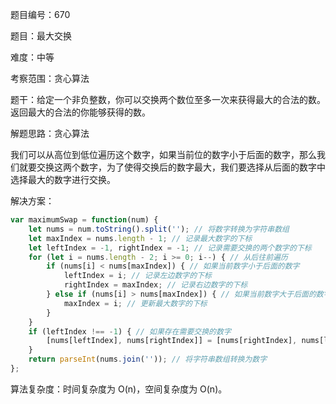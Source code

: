 题目编号：670

题目：最大交换

难度：中等

考察范围：贪心算法

题干：给定一个非负整数，你可以交换两个数位至多一次来获得最大的合法的数。返回最大的合法的你能够获得的数。

解题思路：贪心算法

我们可以从高位到低位遍历这个数字，如果当前位的数字小于后面的数字，那么我们就要交换这两个数字，为了使得交换后的数字最大，我们要选择从后面的数字中选择最大的数字进行交换。

解决方案：

```javascript
var maximumSwap = function(num) {
    let nums = num.toString().split(''); // 将数字转换为字符串数组
    let maxIndex = nums.length - 1; // 记录最大数字的下标
    let leftIndex = -1, rightIndex = -1; // 记录需要交换的两个数字的下标
    for (let i = nums.length - 2; i >= 0; i--) { // 从后往前遍历
        if (nums[i] < nums[maxIndex]) { // 如果当前数字小于后面的数字
            leftIndex = i; // 记录左边数字的下标
            rightIndex = maxIndex; // 记录右边数字的下标
        } else if (nums[i] > nums[maxIndex]) { // 如果当前数字大于后面的数字
            maxIndex = i; // 更新最大数字的下标
        }
    }
    if (leftIndex !== -1) { // 如果存在需要交换的数字
        [nums[leftIndex], nums[rightIndex]] = [nums[rightIndex], nums[leftIndex]]; // 交换两个数字
    }
    return parseInt(nums.join('')); // 将字符串数组转换为数字
};
```

算法复杂度：时间复杂度为 O(n)，空间复杂度为 O(n)。
